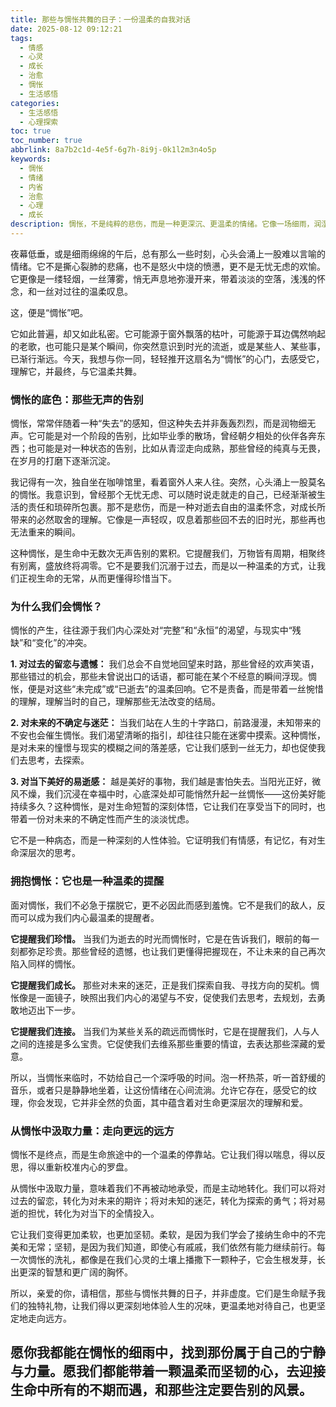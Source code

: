 ```yaml
---
title: 那些与惆怅共舞的日子：一份温柔的自我对话
date: 2025-08-12 09:12:21
tags:
  - 情感
  - 心灵
  - 成长
  - 治愈
  - 惆怅
  - 生活感悟
categories:
  - 生活感悟
  - 心理探索
toc: true
toc_number: true
abbrlink: 8a7b2c1d-4e5f-6g7h-8i9j-0k1l2m3n4o5p
keywords:
  - 惆怅
  - 情绪
  - 内省
  - 治愈
  - 心理
  - 成长
description: 惆怅，不是纯粹的悲伤，而是一种更深沉、更温柔的情绪。它像一场细雨，润湿心田，带来一丝不易察觉的空落与怀念。这篇文章将带你走进惆怅的内心世界，理解它，拥抱它，并从中汲取前行的力量，让这份独特的感受成为我们生命中一份温柔的提醒与馈赠。
---
```


夜幕低垂，或是细雨绵绵的午后，总有那么一些时刻，心头会涌上一股难以言喻的情绪。它不是撕心裂肺的悲痛，也不是怒火中烧的愤懑，更不是无忧无虑的欢愉。它更像是一缕轻烟，一丝薄雾，悄无声息地弥漫开来，带着淡淡的空落，浅浅的怀念，和一丝对过往的温柔叹息。

这，便是“惆怅”吧。

它如此普遍，却又如此私密。它可能源于窗外飘落的枯叶，可能源于耳边偶然响起的老歌，也可能只是某个瞬间，你突然意识到时光的流逝，或是某些人、某些事，已渐行渐远。今天，我想与你一同，轻轻推开这扇名为“惆怅”的心门，去感受它，理解它，并最终，与它温柔共舞。

### 惆怅的底色：那些无声的告别

惆怅，常常伴随着一种“失去”的感知，但这种失去并非轰轰烈烈，而是润物细无声。它可能是对一个阶段的告别，比如毕业季的散场，曾经朝夕相处的伙伴各奔东西；也可能是对一种状态的告别，比如从青涩走向成熟，那些曾经的纯真与无畏，在岁月的打磨下逐渐沉淀。

我记得有一次，独自坐在咖啡馆里，看着窗外人来人往。突然，心头涌上一股莫名的惆怅。我意识到，曾经那个无忧无虑、可以随时说走就走的自己，已经渐渐被生活的责任和琐碎所包裹。那不是悲伤，而是一种对逝去自由的温柔怀念，对成长所带来的必然取舍的理解。它像是一声轻叹，叹息着那些回不去的旧时光，那些再也无法重来的瞬间。

这种惆怅，是生命中无数次无声告别的累积。它提醒我们，万物皆有周期，相聚终有别离，盛放终将凋零。它不是要我们沉溺于过去，而是以一种温柔的方式，让我们正视生命的无常，从而更懂得珍惜当下。

### 为什么我们会惆怅？

惆怅的产生，往往源于我们内心深处对“完整”和“永恒”的渴望，与现实中“残缺”和“变化”的冲突。

**1. 对过去的留恋与遗憾：** 我们总会不自觉地回望来时路，那些曾经的欢声笑语，那些错过的机会，那些未曾说出口的话语，都可能在某个不经意的瞬间浮现。惆怅，便是对这些“未完成”或“已逝去”的温柔回响。它不是责备，而是带着一丝惋惜的理解，理解当时的自己，理解那些无法改变的结局。

**2. 对未来的不确定与迷茫：** 当我们站在人生的十字路口，前路漫漫，未知带来的不安也会催生惆怅。我们渴望清晰的指引，却往往只能在迷雾中摸索。这种惆怅，是对未来的憧憬与现实的模糊之间的落差感，它让我们感到一丝无力，却也促使我们去思考，去探索。

**3. 对当下美好的易逝感：** 越是美好的事物，我们越是害怕失去。当阳光正好，微风不燥，我们沉浸在幸福中时，心底深处却可能悄然升起一丝惆怅——这份美好能持续多久？这种惆怅，是对生命短暂的深刻体悟，它让我们在享受当下的同时，也带着一份对未来的不确定性而产生的淡淡忧虑。

它不是一种病态，而是一种深刻的人性体验。它证明我们有情感，有记忆，有对生命深层次的思考。

### 拥抱惆怅：它也是一种温柔的提醒

面对惆怅，我们不必急于摆脱它，更不必因此而感到羞愧。它不是我们的敌人，反而可以成为我们内心最温柔的提醒者。

**它提醒我们珍惜。** 当我们为逝去的时光而惆怅时，它是在告诉我们，眼前的每一刻都弥足珍贵。那些曾经的遗憾，也让我们更懂得把握现在，不让未来的自己再次陷入同样的惆怅。

**它提醒我们成长。** 那些对未来的迷茫，正是我们探索自我、寻找方向的契机。惆怅像是一面镜子，映照出我们内心的渴望与不安，促使我们去思考，去规划，去勇敢地迈出下一步。

**它提醒我们连接。** 当我们为某些关系的疏远而惆怅时，它是在提醒我们，人与人之间的连接是多么宝贵。它促使我们去维系那些重要的情谊，去表达那些深藏的爱意。

所以，当惆怅来临时，不妨给自己一个深呼吸的时间。泡一杯热茶，听一首舒缓的音乐，或者只是静静地坐着，让这份情绪在心间流淌。允许它存在，感受它的纹理，你会发现，它并非全然的负面，其中蕴含着对生命更深层次的理解和爱。

### 从惆怅中汲取力量：走向更远的远方

惆怅不是终点，而是生命旅途中的一个温柔的停靠站。它让我们得以喘息，得以反思，得以重新校准内心的罗盘。

从惆怅中汲取力量，意味着我们不再被动地承受，而是主动地转化。我们可以将对过去的留恋，转化为对未来的期许；将对未知的迷茫，转化为探索的勇气；将对易逝的担忧，转化为对当下的全情投入。

它让我们变得更加柔软，也更加坚韧。柔软，是因为我们学会了接纳生命中的不完美和无常；坚韧，是因为我们知道，即使心有戚戚，我们依然有能力继续前行。每一次惆怅的洗礼，都像是在我们心灵的土壤上播撒下一颗种子，它会生根发芽，长出更深的智慧和更广阔的胸怀。

所以，亲爱的你，请相信，那些与惆怅共舞的日子，并非虚度。它们是生命赋予我们的独特礼物，让我们得以更深刻地体验人生的况味，更温柔地对待自己，也更坚定地走向远方。

愿你我都能在惆怅的细雨中，找到那份属于自己的宁静与力量。愿我们都能带着一颗温柔而坚韧的心，去迎接生命中所有的不期而遇，和那些注定要告别的风景。
---